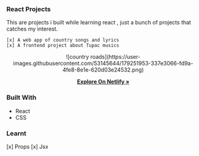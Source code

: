 ### React Projects 

This are projects i built while learning react , just a bunch of projects that catches my interest.

```
[x] A web app of country songs and lyrics
[x] A frontend project about Tupac musics

```
<div align="center">
![country roads](https://user-images.githubusercontent.com/53145644/179251953-337e3066-fd9a-4fe8-8e1e-620d03e24532.png)
 </div>
  
  <p align="center">    
  <a href="https://strong-pavlova-41ae80.netlify.app/"><strong>Explore On Netlify »</strong></a>
  </p>
  
  ### Built With
- React
- CSS

### Learnt 
[x] Props
[x] Jsx
